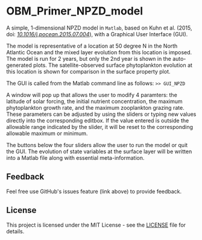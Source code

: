 # OBM_Primer_NPZD_model

A simple, 1-dimensional NPZD model in `Matlab`, based on Kuhn et al. (2015, doi: _[10.1016/j.pocean.2015.07.004](http://memg.ocean.dal.ca/memg/pubs/Kuhn_et_al_PiO_2015.pdf)_), with a Graphical User Interface (GUI).

The model is representative of a location at 50 degree N in the North Atlantic Ocean and the mixed layer evolution from this location is imposed. The model is run for 2 years, but only the 2nd year is shown in the auto-generated plots. The satellite-observed surface phytoplankton evolution at this location is shown for comparison in the surface property plot.

The GUI is called from the Matlab command line as follows:
`>> GUI_NPZD`

A window will pop up that allows the user to modify 4 paramters: the latitude of solar forcing, the initial nutrient concentration, the maximum phytoplankton growth rate, and the maximum zooplankton grazing rate. These parameters can be adjusted by using the sliders or typing new values directly into the corresponding editbox. If the value entered is outside the allowable range indicated by the slider, it will be reset to the corresponding allowable maximum or minimum.

The buttons below the four sliders allow the user to run the model or quit the GUI. The evolution of state variables at the surface layer will be written into a Matlab file along with essential meta-information.

## Feedback

Feel free use GitHub's issues feature (link above) to provide feedback.

## License

This project is licensed under the MIT License - see the [LICENSE](LICENSE) file for details.
